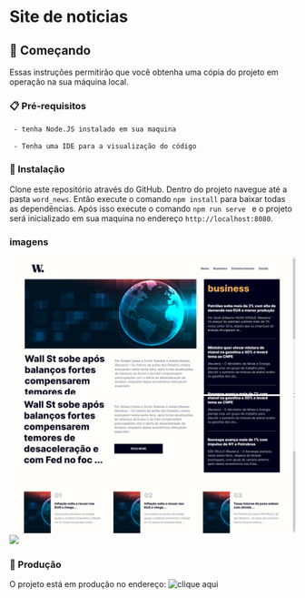 # Site de noticias 

## 🚀 Começando

Essas instruções permitirão que você obtenha uma cópia do projeto em operação na sua máquina local.

### 📋 Pré-requisitos

``` 
 - tenha Node.JS instalado em sua maquina 
```
 
``` 
 - Tenha uma IDE para a visualização do código
```

### 🔧 Instalação

Clone este repositório através do GitHub. Dentro do projeto navegue até a pasta ```word_news```. 
Então execute o comando ```npm install``` para baixar todas as dependências.
Após isso execute o comando ```npm run serve ``` e o projeto será inicializado em sua maquina no endereço ```http://localhost:8080```.

### imagens 

<img src='./src/assets/img-readme-1.png'>
<br>
<img src='./src/assets/img-readme-2.png'>
<br>
<img src='./src/assets/gifReadme.gif'> </img>

### :wrench: Produção 

O projeto está em produção no endereço: ![clique aqui ]()


